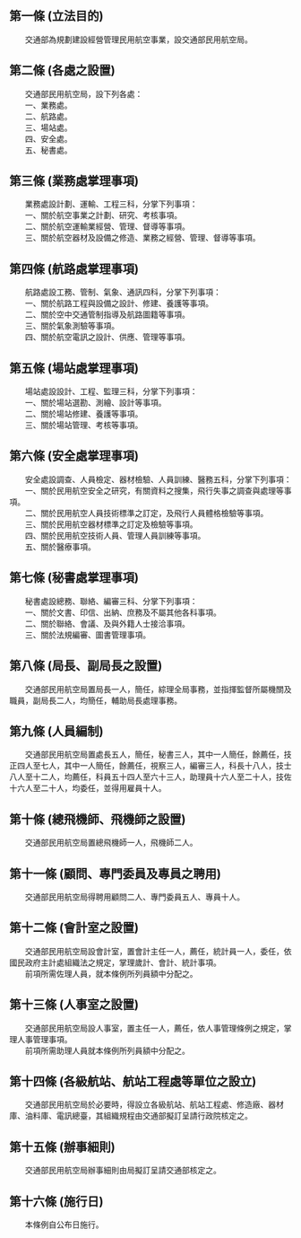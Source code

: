 第一條 (立法目的)
-----------------
　　交通部為規劃建設經營管理民用航空事業，設交通部民用航空局。  


第二條 (各處之設置)
-------------------
　　交通部民用航空局，設下列各處：  
　　一、業務處。  
　　二、航路處。  
　　三、場站處。  
　　四、安全處。  
　　五、秘書處。  


第三條 (業務處掌理事項)
-----------------------
　　業務處設計劃、運輸、工程三科，分掌下列事項：  
　　一、關於航空事業之計劃、研究、考核事項。  
　　二、關於航空運輸業經營、管理、督導等事項。  
　　三、關於航空器材及設備之修造、業務之經營、管理、督導等事項。  


第四條 (航路處掌理事項)
-----------------------
　　航路處設工務、管制、氣象、通訊四科，分掌下列事項：  
　　一、關於航路工程與設備之設計、修建、養護等事項。  
　　二、關於空中交通管制指導及航路圖籍等事項。  
　　三、關於氣象測驗等事項。  
　　四、關於航空電訊之設計、供應、管理等事項。  


第五條 (場站處掌理事項)
-----------------------
　　場站處設設計、工程、監理三科，分掌下列事項：  
　　一、關於場站選勘、測繪、設計等事項。  
　　二、關於場站修建、養護等事項。  
　　三、關於場站管理、考核等事項。  


第六條 (安全處掌理事項)
-----------------------
　　安全處設調查、人員檢定、器材檢驗、人員訓練、醫務五科，分掌下列事項：  
　　一、關於民用航空安全之研究，有關資料之搜集，飛行失事之調查與處理等事項。  
　　二、關於民用航空人員技術標準之訂定，及飛行人員體格檢驗等事項。  
　　三、關於民用航空器材標準之訂定及檢驗等事項。  
　　四、關於民用航空技術人員、管理人員訓練等事項。  
　　五、關於醫療事項。  


第七條 (秘書處掌理事項)
-----------------------
　　秘書處設總務、聯絡、編審三科、分掌下列事項：  
　　一、關於文書、印信、出納、庶務及不屬其他各科事項。  
　　二、關於聯絡、會議、及與外籍人士接洽事項。  
　　三、關於法規編審、圖書管理事項。  


第八條 (局長、副局長之設置)
---------------------------
　　交通部民用航空局置局長一人，簡任，綜理全局事務，並指揮監督所屬機關及職員，副局長二人，均簡任，輔助局長處理事務。  


第九條 (人員編制)
-----------------
　　交通部民用航空局置處長五人，簡任，秘書三人，其中一人簡任，餘薦任，技正四人至七人，其中一人簡任，餘薦任，視察三人，編審三人，科長十八人，技士八人至十二人，均薦任，科員五十四人至六十三人，助理員十六人至二十人，技佐十六人至二十人，均委任，並得用雇員十人。  


第十條 (總飛機師、飛機師之設置)
-------------------------------
　　交通部民用航空局置總飛機師一人，飛機師二人。  


第十一條 (顧問、專門委員及專員之聘用)
-------------------------------------
　　交通部民用航空局得聘用顧問二人、專門委員五人、專員十人。  


第十二條 (會計室之設置)
-----------------------
　　交通部民用航空局設會計室，置會計主任一人，薦任，統計員一人，委任，依國民政府主計處組織法之規定，掌理歲計、會計、統計事項。  
　　前項所需佐理人員，就本條例所列員額中分配之。  


第十三條 (人事室之設置)
-----------------------
　　交通部民用航空局設人事室，置主任一人，薦任，依人事管理條例之規定，掌理人事管理事項。  
　　前項所需助理人員就本條例所列員額中分配之。  


第十四條 (各級航站、航站工程處等單位之設立)
-------------------------------------------
　　交通部民用航空局於必要時，得設立各級航站、航站工程處、修造廠、器材庫、油料庫、電訊總臺，其組織規程由交通部擬訂呈請行政院核定之。  


第十五條 (辦事細則)
-------------------
　　交通部民用航空局辦事細則由局擬訂呈請交通部核定之。  


第十六條 (施行日)
-----------------
　　本條例自公布日施行。